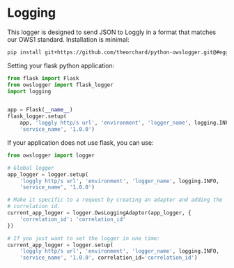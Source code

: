 Logging
=======

This logger is designed to send JSON to Loggly in a format that matches our
OWS1 standard. Installation is minimal:

```bash
pip install git+https://github.com/theorchard/python-owslogger.git@#egg=owslogger
```

Setting your flask python application:

```python
from flask import Flask
from owslogger import flask_logger
import logging


app = Flask(__name__)
flask_logger.setup(
    app, 'loggly http/s url', 'environment', 'logger_name', logging.INFO,
    'service_name', '1.0.0')
```

If your application does not use flask, you can use:

```python
from owslogger import logger

# Global logger
app_logger = logger.setup(
    'loggly http/s url', 'environment', 'logger_name', logging.INFO,
    'service_name', '1.0.0')

# Make it specific to a request by creating an adaptor and adding the
# correlation id.
current_app_logger = logger.OwsLoggingAdaptor(app_logger, {
    'correlation_id': 'correlation_id'
})

# If you just want to set the logger in one time:
current_app_logger = logger.setup(
    'loggly http/s url', 'environment', 'logger_name', logging.INFO,
    'service_name', '1.0.0', correlation_id='correlation_id')
```
